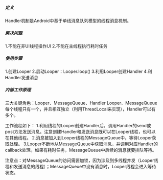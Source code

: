 ##### 定义
Handler机制是Android中基于单线消息队列模型的线程消息机制。

##### 解决问题
1.不能在非UI线程操作UI
2.不能在主线程执行耗时任务

##### 使用步骤
1.创建Looper
2.启动Looper：Looper.loop()
3.利用Looper创建Handler
4.利Handler发送消息

##### 内部工作原理
三大关键角色：Looper、MessageQueue、Handler
Looper、MessageQueue每个线程只有一个，并且相互独立（利用ThreadLocal来实现），Handler可以有多个。

工作流程如下：
1.利用线程的Looper创建Handler后，调用Handler的send或post方法发送消息。注意创建Handler和发送消息既可以在Looper线程，也可以在其他线程。
2.消息被加入到Looper线程的MessageQueue中，等待Looper获取处理。
3.Looper不断地从MessageQueue中获取消息，并调用对应Handler的callback处理。如果有耗时任务，MessageQueue中后续的消息就要排队等待。

注意点：对MessageQueue的访问需要加锁，因为涉及到多线程并发（Looper线程和发送消息的线程）；MessageQueue中没有消息时，Looper线程会进入等待状态。